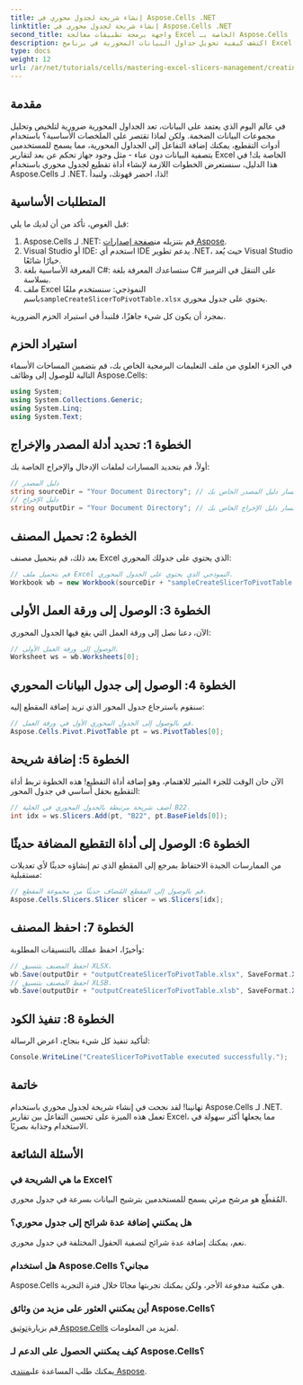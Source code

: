 ```yaml
---
title: إنشاء شريحة لجدول محوري في Aspose.Cells .NET
linktitle: إنشاء شريحة لجدول محوري في Aspose.Cells .NET
second_title: واجهة برمجة تطبيقات معالجة Excel الخاصة بـ Aspose.Cells .NET
description: اكتشف كيفية تحويل جداول البيانات المحورية في برنامج Excel باستخدام شرائح تفاعلية باستخدام Aspose.Cells for .NET. يرشدك هذا الدليل الشامل خلال العملية.
type: docs
weight: 12
url: /ar/net/tutorials/cells/mastering-excel-slicers-management/creating-slicer-for-pivot-table/
---
```

## مقدمة

في عالم اليوم الذي يعتمد على البيانات، تعد الجداول المحورية ضرورية لتلخيص وتحليل مجموعات البيانات الضخمة. ولكن لماذا تقتصر على الملخصات الأساسية؟ باستخدام أدوات التقطيع، يمكنك إضافة التفاعل إلى الجداول المحورية، مما يسمح للمستخدمين بتصفية البيانات دون عناء - مثل وجود جهاز تحكم عن بعد لتقارير Excel الخاصة بك! في هذا الدليل، سنستعرض الخطوات اللازمة لإنشاء أداة تقطيع لجدول محوري باستخدام Aspose.Cells لـ .NET. لذا، احضر قهوتك، ولنبدأ!

## المتطلبات الأساسية

قبل الغوص، تأكد من أن لديك ما يلي:

1. Aspose.Cells لـ .NET: قم بتنزيله من[صفحة إصدارات Aspose](https://releases.aspose.com/cells/net/).
2. Visual Studio أو IDE: استخدم أي IDE يدعم تطوير .NET، حيث يُعد Visual Studio خيارًا شائعًا.
3. المعرفة الأساسية بلغة C#: ستساعدك المعرفة بلغة C# على التنقل في الترميز بسلاسة.
4.  ملف Excel النموذجي: سنستخدم ملفًا باسم`sampleCreateSlicerToPivotTable.xlsx` يحتوي على جدول محوري.

بمجرد أن يكون كل شيء جاهزًا، فلنبدأ في استيراد الحزم الضرورية.

## استيراد الحزم

في الجزء العلوي من ملف التعليمات البرمجية الخاص بك، قم بتضمين المساحات الأسماء التالية للوصول إلى وظائف Aspose.Cells:

```csharp
using System;
using System.Collections.Generic;
using System.Linq;
using System.Text;
```

## الخطوة 1: تحديد أدلة المصدر والإخراج

أولاً، قم بتحديد المسارات لملفات الإدخال والإخراج الخاصة بك:

```csharp
// دليل المصدر
string sourceDir = "Your Document Directory"; // استبدله بمسار دليل المصدر الخاص بك
// دليل الإخراج
string outputDir = "Your Document Directory"; // استبدله بمسار دليل الإخراج الخاص بك
```

## الخطوة 2: تحميل المصنف

بعد ذلك، قم بتحميل مصنف Excel الذي يحتوي على جدولك المحوري:

```csharp
// قم بتحميل ملف Excel النموذجي الذي يحتوي على الجدول المحوري.
Workbook wb = new Workbook(sourceDir + "sampleCreateSlicerToPivotTable.xlsx");
```

## الخطوة 3: الوصول إلى ورقة العمل الأولى

الآن، دعنا نصل إلى ورقة العمل التي يقع فيها الجدول المحوري:

```csharp
// الوصول إلى ورقة العمل الأولى.
Worksheet ws = wb.Worksheets[0];
```

## الخطوة 4: الوصول إلى جدول البيانات المحوري

سنقوم باسترجاع جدول المحور الذي نريد إضافة المقطع إليه:

```csharp
// قم بالوصول إلى الجدول المحوري الأول في ورقة العمل.
Aspose.Cells.Pivot.PivotTable pt = ws.PivotTables[0];
```

## الخطوة 5: إضافة شريحة

الآن حان الوقت للجزء المثير للاهتمام، وهو إضافة أداة التقطيع! هذه الخطوة تربط أداة التقطيع بحقل أساسي في جدول المحور:

```csharp
// أضف شريحة مرتبطة بالجدول المحوري في الخلية B22.
int idx = ws.Slicers.Add(pt, "B22", pt.BaseFields[0]);
```

## الخطوة 6: الوصول إلى أداة التقطيع المضافة حديثًا

من الممارسات الجيدة الاحتفاظ بمرجع إلى المقطع الذي تم إنشاؤه حديثًا لأي تعديلات مستقبلية:

```csharp
// قم بالوصول إلى المقطع المُضاف حديثًا من مجموعة المقطع.
Aspose.Cells.Slicers.Slicer slicer = ws.Slicers[idx];
```

## الخطوة 7: احفظ المصنف

وأخيرًا، احفظ عملك بالتنسيقات المطلوبة:

```csharp
// احفظ المصنف بتنسيق XLSX.
wb.Save(outputDir + "outputCreateSlicerToPivotTable.xlsx", SaveFormat.Xlsx);
// احفظ المصنف بتنسيق XLSB.
wb.Save(outputDir + "outputCreateSlicerToPivotTable.xlsb", SaveFormat.Xlsb);
```

## الخطوة 8: تنفيذ الكود

لتأكيد تنفيذ كل شيء بنجاح، اعرض الرسالة:

```csharp
Console.WriteLine("CreateSlicerToPivotTable executed successfully.");
```

## خاتمة

تهانينا! لقد نجحت في إنشاء شريحة لجدول محوري باستخدام Aspose.Cells لـ .NET. تعمل هذه الميزة على تحسين التفاعل بين تقارير Excel، مما يجعلها أكثر سهولة في الاستخدام وجذابة بصريًا. 

## الأسئلة الشائعة

### ما هي الشريحة في Excel؟
المُقطّع هو مرشح مرئي يسمح للمستخدمين بترشيح البيانات بسرعة في جدول محوري.

### هل يمكنني إضافة عدة شرائح إلى جدول محوري؟
نعم، يمكنك إضافة عدة شرائح لتصفية الحقول المختلفة في جدول محوري.

### هل استخدام Aspose.Cells مجاني؟
Aspose.Cells هي مكتبة مدفوعة الأجر، ولكن يمكنك تجربتها مجانًا خلال فترة التجربة.

### أين يمكنني العثور على مزيد من وثائق Aspose.Cells؟
 قم بزيارة[توثيق Aspose.Cells](https://reference.aspose.com/cells/net/) لمزيد من المعلومات.

### كيف يمكنني الحصول على الدعم لـ Aspose.Cells؟
 يمكنك طلب المساعدة على[منتدى Aspose](https://forum.aspose.com/c/cells/9).